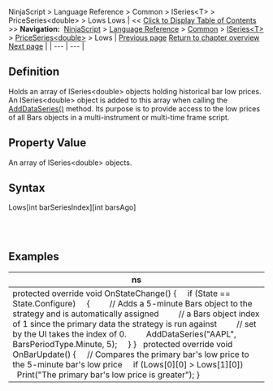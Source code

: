 ﻿
NinjaScript \> Language Reference \> Common \> ISeries\<T\> \> PriceSeries\<double\> \> Lows
Lows
| \<\< [Click to Display Table of Contents](lows.md) \>\> **Navigation:**     [NinjaScript](ninjascript-1.md) \> [Language Reference](language_reference_wip-1.md) \> [Common](common-1.md) \> [ISeries\<T\>](iseriest-1.md) \> [PriceSeries\<double\>](priceseries-1.md) \> Lows | [Previous page](low-1.md) [Return to chapter overview](priceseries-1.md) [Next page](median-1.md) |
| --- | --- |
## Definition
Holds an array of ISeries\<double\> objects holding historical bar low prices. An ISeries\<double\> object is added to this array when calling the [AddDataSeries()](adddataseries-1.md) method. Its purpose is to provide access to the low prices of all Bars objects in a multi\-instrument or multi\-time frame script. 
 
## Property Value
An array of ISeries\<double\> objects.
 
## Syntax
Lows\[int barSeriesIndex]\[int barsAgo]
## 
 
## Examples
| ns |
| --- |
| protected override void OnStateChange() {      if (State \=\= State.Configure)      {          // Adds a 5\-minute Bars object to the strategy and is automatically assigned          // a Bars object index of 1 since the primary data the strategy is run against          // set by the UI takes the index of 0\.          AddDataSeries("AAPL", BarsPeriodType.Minute, 5);      } }   protected override void OnBarUpdate() {      // Compares the primary bar's low price to the 5\-minute bar's low price      if (Lows\[0]\[0] \> Lows\[1]\[0])          Print("The primary bar's low price is greater"); } |

